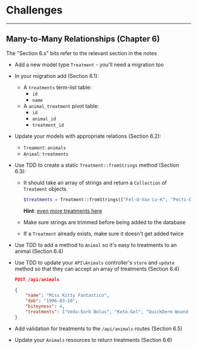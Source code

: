 # Challenges

---

## Many-to-Many Relationships (Chapter 6)

The "Section 6.x" bits refer to the relevant section in the notes

- Add a new model type `Treatment` - you'll need a migration too
- In your migration add (Section 6.1):
    - A `treatments` term-list table:
        - `id`
        - `name`
    - A `animal_treatment` pivot table:
        - `id`
        - `animal_id`
        - `treatment_id`
- Update your models with appropriate relations (Section 6.2):
    - `Treament`: `animals`
    - `Animal`: `treatments`
- Use TDD to create a static `Treatment::fromStrings` method (Section 6.3):
    - It should take an array of strings and return a `Collection` of `Treatment` objects

        ```php
        $treatments = Treatment::fromStrings(["Fel-O-Vax Lv-K", "Pecti-Cap", "Zymox Ear Cleanser"]);
        ```

        **Hint**: [even more treatments here](https://www.drugs.com/vet-a-to-z-treatment-list.html)

    - Make sure strings are trimmed before being added to the database
    - If a `Treatment` already exists, make sure it doesn't get added twice
- Use TDD to add a method to `Animal` so it's easy to treatments to an animal (Section 6.4)
- Use TDD to update your `API\Animals` controller's `store` and `update` method so that they can accept an array of treatments (Section 6.4)

    ```json
    POST /api/animals

    {
        "name": "Miss Kitty Fantastico",
        "dob": "1996-03-10",
        "biteyness": 4,
        "treatments": ["Veda-Sorb Bolus", "Keto-Gel", "QuickDerm Wound Ointment"]
    }
    ```

- Add validation for treatments to the `/api/animals` routes (Section 6.5)
- Update your `Animals` resources to return treatments (Section 6.6)
